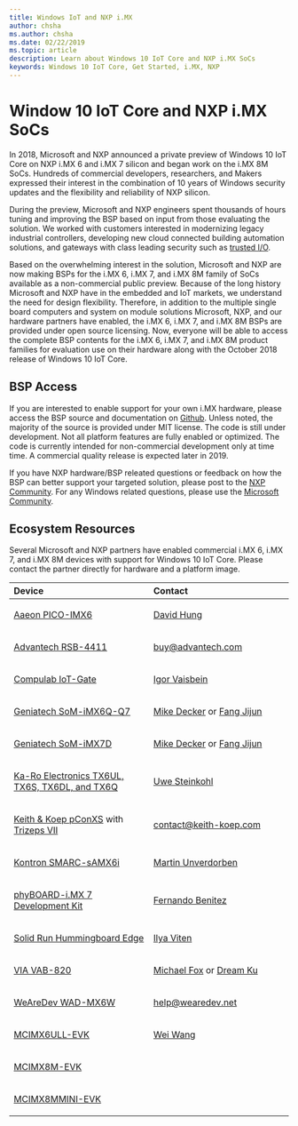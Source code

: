 ```yaml
---
title: Windows IoT and NXP i.MX
author: chsha 
ms.author: chsha 
ms.date: 02/22/2019 
ms.topic: article 
description: Learn about Windows 10 IoT Core and NXP i.MX SoCs
keywords: Windows 10 IoT Core, Get Started, i.MX, NXP
---
```


# Window 10 IoT Core and NXP i.MX SoCs

In 2018, Microsoft and NXP announced a private preview of Windows 10 IoT Core on NXP i.MX 6 and i.MX 7 silicon and began work on the i.MX 8M SoCs. Hundreds of commercial developers, researchers, and Makers expressed their interest in the combination of 10 years of Windows security updates and the flexibility and reliability of NXP silicon. 
 
During the preview, Microsoft and NXP engineers spent thousands of hours tuning and improving the BSP based on input from those evaluating the solution. We worked with customers interested in modernizing legacy industrial controllers, developing new cloud connected building automation solutions, and gateways with class leading security such as [trusted I/O](https://blogs.windows.com/windowsexperience/2018/04/24/trusted-cyber-physical-systems-looks-to-protect-your-critical-infrastructure-from-modern-threats-in-the-world-of-iot/#A0WkfgLBpgbLaFe3.97).
 
Based on the overwhelming interest in the solution, Microsoft and NXP are now making BSPs for the i.MX 6, i.MX 7, and i.MX 8M family of SoCs available as a non-commercial public preview. Because of the long history Microsoft and NXP have in the embedded and IoT markets, we understand the need for design flexibility. Therefore, in addition to the multiple single board computers and system on module solutions Microsoft, NXP, and our hardware partners have enabled, the i.MX 6, i.MX 7, and i.MX 8M BSPs are provided under open source licensing. Now, everyone will be able to access the complete BSP contents for the i.MX 6, i.MX 7, and i.MX 8M product families for evaluation use on their hardware along with the October 2018 release of Windows 10 IoT Core.


## BSP Access

If you are interested to enable support for your own i.MX hardware, please access the BSP source and documentation on [Github]( https://github.com/ms-iot/imx-iotcore). Unless noted, the majority of the source is provided under MIT license. The code is still under development. Not all platform features are fully enabled or optimized. The code is currently intended for non-commercial development only at time time. A commercial quality release is expected later in 2019.

If you have NXP hardware/BSP releated questions or feedback on how the BSP can better support your targeted solution, please post to the [NXP Community](https://community.nxp.com/community/imx/content?filterID=contentstatus%5Bpublished%5D%7Ecategory%5Bwindows%5D). For any Windows related questions, please use the [Microsoft Community](https://social.msdn.microsoft.com/forums/en-US/home?forum=WindowsIoT).


## Ecosystem Resources

Several Microsoft and NXP partners have enabled commercial i.MX 6, i.MX 7, and i.MX 8M devices with support for Windows 10 IoT Core. Please contact the partner directly for hardware and a platform image.

<table>
<colgroup>
<col width="50%" />
<col width="50%" />
</colgroup>
<thead>
<tr class="header">
<th align="left">Device</th>
<th align="left">Contact</th>
</tr>
</thead>
<tbody>

<tr class="odd">
<td align="left"><p><a href="https://www.aaeon.com/en/p/pico-itx-boards-pico-imx6/">Aaeon PICO-IMX6</a></p></td>
<td align="left"><p><p><a href="mailto:davidhung@aaeon.com.tw">David Hung</a></p></td>
</tr>

<tr class="odd">
<td align="left"><p><a href="http://www.advantech.com/products/single_board_computer/rsb-4411/mod_d3901250-b0a0-4a5f-9762-b26fa0c36858">Advantech RSB-4411</a></p></td>
<td align="left"><p><p><a href="mailto:buy@advantech.com">buy@advantech.com</a></p></td>
</tr>

<tr class="odd">
<td align="left"><p><a href="https://www.compulab.com/products/iot-gateways/iot-gate-imx7-nxp-i-mx-7-internet-of-things-gateway/">Compulab IoT-Gate</a></p></td>
<td align="left"><p><p><a href="mailto:igor@compulab.co.il">Igor Vaisbein</a></p></td>
</tr>

<tr class="odd">
<td align="left"><p><a href="https://www.geniatech.com/product/som-imx6q-q7/">Geniatech SoM-iMX6Q-Q7</a></p></td>
<td align="left"><p><p><a href="mailto:mike.decker@geniatech.com">Mike Decker</a> or <a href="mailto:Fjj@geniatech.com">Fang Jijun</a></p></td>
</tr>

<tr class="odd">
<td align="left"><p><a href="https://www.geniatech.com/product/som-imx7d/">Geniatech SoM-iMX7D</a></p></td>
<td align="left"><p><p><a href="mailto:mike.decker@geniatech.com">Mike Decker</a> or <a href="mailto:Fjj@geniatech.com">Fang Jijun</a></p></td>
</tr>

<tr class="odd">
<td align="left"><p><a href="https://www.karo-electronics.de/tx-standard.html?&L=1">Ka-Ro Electronics TX6UL, TX6S, TX6DL, and TX6Q</a></p></td>
<td align="left"><p><p><a href="mailto:us@karo-electronics.de">Uwe Steinkohl</a></p></td>
</tr>

<tr class="odd">
<td align="left"><p><a href="https://keith-koep.com/de/produkte/produkte-baseboards/pconxs-baseboard-vollausstattung-technische-daten/">Keith & Koep pConXS</a> with <a href="https://keith-koep.com/de/produkte/produkte-trizeps/trizeps-vii-technische-daten-imx6/">Trizeps VII</a></p></td>
<td align="left"><p><p><a href="mailto:contact@keith-koep.com">contact@keith-koep.com</a></p></td>
</tr>

<tr class="odd">
<td align="left"><p><a href="https://www.kontron.com/products/boards-and-standard-form-factors/smarc/smarc-samx6i.html">Kontron SMARC-sAMX6i</a></p></td>
<td align="left"><p><p><a href="mailto:martin.unverdorben@kontron.com">Martin Unverdorben</a></p></td>
</tr>

<tr class="odd">
<td align="left"><p><a href="https://phytec.com/product/phyboard-imx7-development-kit/">phyBOARD-i.MX 7 Development Kit</a></p></td>
<td align="left"><p><p><a href="mailto:sales@phytec.com">Fernando Benitez</a></p></td>
</tr>

<tr class="odd">
<td align="left"><p><a href="https://www.solid-run.com/imx6-win-10-iot-core/">Solid Run Hummingboard Edge</a></p></td>
<td align="left"><p><p><a href="mailto:ilya@solid-run.com">Ilya Viten</a></p></td>
</tr>

<tr class="odd">
<td align="left"><p><a href="https://www.viaembeddedstore.com/shop/boards/vab-820/">VIA VAB-820</a></p></td>
<td align="left"><p><p><a href="mailto:MichaelFox@via.com.tw">Michael Fox</a> or <a href="mailto:dreamku@via.com.tw">Dream Ku</p></td>
</tr>

<tr class="odd">
<td align="left"><p><a href="http://www.wearedev.net/?mod=wadmx6w">WeAreDev WAD-MX6W</a></p></td>
<td align="left"><p><p><a href="mailto:help@wearedev.net">help@wearedev.net</a></td>
</tr>

<tr class="odd">
<td align="left"><p><a href="https://www.nxp.com/products/processors-and-microcontrollers/arm-based-processors-and-mcus/i.mx-applications-processors/i.mx-6-processors/evaluation-kit-for-the-i.mx-6ull-and-6ulz-applications-processor:MCIMX6ULL-EVK">MCIMX6ULL-EVK</a></p></td>
<td align="left"><p><p><a href="mailto:Wei.A.Wang@nxp.com">Wei Wang</a></p></td>
</tr>

<tr class="odd">
<td align="left"><p><a href="https://www.nxp.com/support/developer-resources/software-development-tools/i.mx-developer-resources/evaluation-kit-for-the-i.mx-8m-applications-processor:MCIMX8M-EVK">MCIMX8M-EVK</a></p></td>
<td align="left"></td>
</tr>

<tr class="odd">
<td align="left"><p><a href="http://www.nxp.com/imx8mminievk">MCIMX8MMINI-EVK</a></p></td>
<td align="left"></td>
</tr>
</tbody>
</table>
